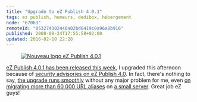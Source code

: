 ```yaml
---
title: "Upgrade to eZ Publish 4.0.1"
tags: ez publish, humeurs, dedibox, hébergement
node: "67063"
remoteId: "053274302440a02bd6419c0a96a8b916"
published: 2008-08-24T17:55:58+02:00
updated: 2016-02-10 22:28
---
```

<figure class="object-center"><a href="/images/nouveau-logo-ez-publish-4-0-1.png"><img src="/images//nouveau-logo-ez-publish-4-0-1.png" alt="Nouveau logo eZ Publish 4.0.1">
</a></figure>


[eZ Publish 4.0.1 has been released this
week](http://ez.no/developer/news/ez_publish_4_0_1_3_10_1_and_3_9_5_released), I
upgraded this afternoon because of [security advisories on eZ Publish
4.0](http://share.ez.no/community-project/security-advisories). In fact, there's
nothing to say, [the upgrade runs
smoothly](http://ez.no/doc/ez_publish/upgrading/upgrading_to_4_0/from_4_0_x_to_4_0_y)
without any major problem for me, even [on migrating more than 60 000 URL
aliases](/post/upgrading-a-large-site-from-ez-publish-3-9-2-to-ez-publish-3-10)
on [a small server](/post/ez-publish-sur-dedibox). Great job eZ guys!

